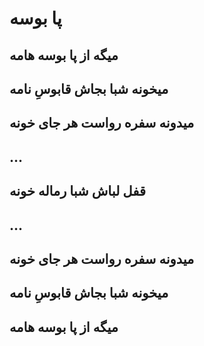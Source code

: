 پا بوسه
===
میگه از پا بوسه هامه
---
میخونه شبا بجاش قابوسِ نامه
---
میدونه سفره رواست هر جای خونه
---
...
---
قفل لباش شبا رماله خونه
---
...
---
میدونه سفره رواست هر جای خونه
---
میخونه شبا بجاش قابوسِ نامه
---
میگه از پا بوسه هامه
---
